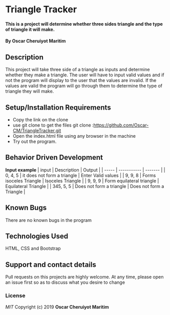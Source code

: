 # Triangle Tracker
#### This is a project will determine whether three sides triangle and the type of triangle it will make.
#### By **Oscar Cheruiyot Maritim**
## Description
This project will take three side of a triangle as inputs and determine whether they make a triangle. The user will have to input valid values and if not the program will display to the user that the values are invalid. If the values are valid the program will go through them to determine the type of triangle they will make.
## Setup/Installation Requirements
* Copy the link on the clone
* use git clone to get the files git clone :https://github.com/Oscar-CM/TriangleTracker.git
* Open the index.html file using any browser in the machine
* Try out the program.
## Behavior Driven Development
**Input example**
| input | Description | Output |
| ----- | ----------- | ------- |
| 0, 4, 5  |  it does not form a triangle  |  Enter Valid values  |
| 9, 9, 8  |  Forms isoceles Triangle  |  Isoceles Triangle  |
| 9, 9, 9  |  Form equilateral triangle  |  Equilateral Triangle  |
| 345, 5, 5  |  Does not form a triangle  |  Does not form a Triangle  |


## Known Bugs
There are no known bugs in the program
## Technologies Used
HTML, CSS and Bootstrap
## Support and contact details
Pull requests on this projects are highly welcome. At any time, please open an issue first so as to discuss what you desire to change
### License
*MIT*
Copyright (c) 2019 **Oscar Cheruiyot Maritim**
